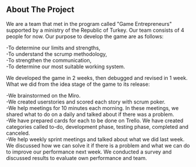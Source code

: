 ## About The Project
We are a team that met in the program called "Game Entrepreneurs" supported by a ministry of the Republic of Turkey. Our team consists of 4 people for now. Our purpose to develop the game are as follows:

-To determine our limits and strengths,  
-To understand the scrump methodology,  
-To strengthen the communication,  
-To determine our most suitable working system.  

We developed the game in 2 weeks, then debugged and revised in 1 week.
What we did from the idea stage of the game to its release:

-We brainstormed on the Miro.  
-We created userstories and scored each story with scrum poker.  
-We help meetings for 10 minutes each morning. In these meetings, we shared what to do on a daily and talked about if there was a problem.  
-We have prepared cards for each to be done on Trello. We have created categories called to-do, development phase, testing phase, completed and canceled.  
-We help weekly sprint meetings and talked about what we did last week. We discussed how we can solve it if there is a problem and what we can do to improve our performance next week. We conducted a survey and discussed results to evaluate own performance and team.
